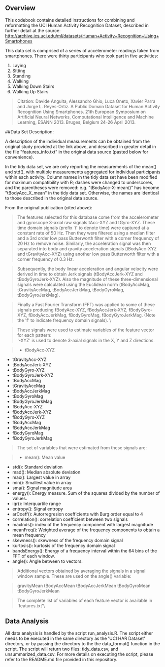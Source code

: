 ## Overview 
This codebook contains detailed instructions for combining and reformatting the UCI Human Activity Recognition Dataset, described in further detail at the source: http://archive.ics.uci.edu/ml/datasets/Human+Activity+Recognition+Using+Smartphones

This data set is comprised of a series of accelerometer readings taken from smartphones. There were thirty participants who took part in five activities: 

1. Laying
2. Sitting
3. Standing
4. Walking
5. Walking Down Stairs
6. Walking Up Stairs

>Citation: Davide Anguita, Alessandro Ghio, Luca Oneto, Xavier Parra and Jorge L. Reyes-Ortiz. A Public Domain Dataset for Human Activity Recognition Using Smartphones. 21th European Symposium on Artificial Neural Networks, Computational Intelligence and Machine Learning, ESANN 2013. Bruges, Belgium 24-26 April 2013.


##Data Set Description:

A description of the individual measurements can be obtained from the original study provided at the link above, and described in greater detail in the file "features_info.txt" in the original data source (pasted below for convenience).  

In the tidy data set, we are only reporting the measurements of the mean() and std(), with multiple measurements aggregated for individual participants within each activity. Column names in the tidy data set have been modified for maximum compatibility with R; dashes were changed to underscores, and the parentheses were removed: e.g. "tBodyAcc-X-mean()" has become "tBodyAcc_X_mean" in the tidy data set.  Otherwise, the names are identical to those described in the original data source. 

From the original publication (cited above):  

> The features selected for this database come from the accelerometer and gyroscope 3-axial raw signals tAcc-XYZ and tGyro-XYZ. These time domain signals (prefix 't' to denote time) were captured at a constant rate of 50 Hz. Then they were filtered using a median filter and a 3rd order low pass Butterworth filter with a corner frequency of 20 Hz to remove noise. Similarly, the acceleration signal was then separated into body and gravity acceleration signals (tBodyAcc-XYZ and tGravityAcc-XYZ) using another low pass Butterworth filter with a corner frequency of 0.3 Hz.  
 
> Subsequently, the body linear acceleration and angular velocity were derived in time to obtain Jerk signals (tBodyAccJerk-XYZ and tBodyGyroJerk-XYZ). Also the magnitude of these three-dimensional signals were calculated using the Euclidean norm (tBodyAccMag, tGravityAccMag, tBodyAccJerkMag, tBodyGyroMag, tBodyGyroJerkMag).  
 
> Finally a Fast Fourier Transform (FFT) was applied to some of these signals producing fBodyAcc-XYZ, fBodyAccJerk-XYZ, fBodyGyro-XYZ, fBodyAccJerkMag, fBodyGyroMag, fBodyGyroJerkMag. (Note the 'f' to indicate frequency domain signals). \ 

> These signals were used to estimate variables of the feature vector for each pattern:   
> '-XYZ' is used to denote 3-axial signals in the X, Y and Z directions.  
 
> * tBodyAcc-XYZ
* tGravityAcc-XYZ
* tBodyAccJerk-XYZ
* tBodyGyro-XYZ
* tBodyGyroJerk-XYZ
* tBodyAccMag
* tGravityAccMag
* tBodyAccJerkMag
* tBodyGyroMag
* tBodyGyroJerkMag
* fBodyAcc-XYZ
* fBodyAccJerk-XYZ
* fBodyGyro-XYZ
* fBodyAccMag
* fBodyAccJerkMag
* fBodyGyroMag
* fBodyGyroJerkMag
 
> The set of variables that were estimated from these signals are: 

> * mean(): Mean value
* std(): Standard deviation
* mad(): Median absolute deviation 
* max(): Largest value in array
* min(): Smallest value in array
* sma(): Signal magnitude area
* energy(): Energy measure. Sum of the squares divided by the number of values. 
* iqr(): Interquartile range 
* entropy(): Signal entropy
* arCoeff(): Autorregresion coefficients with Burg order equal to 4
* correlation(): correlation coefficient between two signals
* maxInds(): index of the frequency component with largest magnitude
* meanFreq(): Weighted average of the frequency components to obtain a mean frequency
* skewness(): skewness of the frequency domain signal 
* kurtosis(): kurtosis of the frequency domain signal 
* bandsEnergy(): Energy of a frequency interval within the 64 bins of the FFT of each window.
* angle(): Angle between to vectors.
 
> Additional vectors obtained by averaging the signals in a signal window sample. These are used on the angle() variable: 

> gravityMean
tBodyAccMean
tBodyAccJerkMean
tBodyGyroMean
tBodyGyroJerkMean

> The complete list of variables of each feature vector is available in 'features.txt'\ 


## Data Analysis

All data analysis is handled by the script run_analysis.R.  The script either needs to be executed in the same directory as the 'UCI HAR Dataset' directory, or by passing the directory to the the data_format() function in the script.  The script will return two files:  tidy_data.csv, and unsummarized_data.csv.  For more details on executing the script, please refer to the README.md file provided in this repository. 
  

